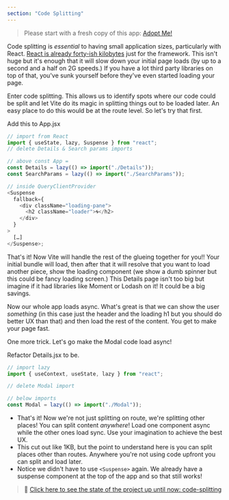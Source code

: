 ```yaml
---
section: "Code Splitting"
---
```


> Please start with a fresh copy of this app: [Adopt Me!][app]

Code splitting is _essential_ to having small application sizes, particularly with React. [React is already forty-ish kilobytes][bundle] just for the framework. This isn't huge but it's enough that it will slow down your initial page loads (by up to a second and a half on 2G speeds.) If you have a lot third party libraries on top of that, you've sunk yourself before they've even started loading your page.

Enter code splitting. This allows us to identify spots where our code could be split and let Vite do its magic in splitting things out to be loaded later. An easy place to do this would be at the route level. So let's try that first.

Add this to App.jsx

```javascript
// import from React
import { useState, lazy, Suspense } from "react";
// delete Details & Search params imports

// above const App =
const Details = lazy(() => import("./Details"));
const SearchParams = lazy(() => import("./SearchParams"));

// inside QueryClientProvider
<Suspense
  fallback={
    <div className="loading-pane">
      <h2 className="loader">🌀</h2>
    </div>
  }
>
  […]
</Suspense>;
```

That's it! Now Vite will handle the rest of the glueing together for you!! Your initial bundle will load, then after that it will resolve that you want to load another piece, show the loading component (we show a dumb spinner but this could be fancy loading screen.) This Details page isn't too big but imagine if it had libraries like Moment or Lodash on it! It could be a big savings.

Now our whole app loads async. What's great is that we can show the user _something_ (in this case just the header and the loading h1 but you should do better UX than that) and then load the rest of the content. You get to make your page fast.

One more trick. Let's go make the Modal code load async!

Refactor Details.jsx to be.

```javascript
// import lazy
import { useContext, useState, lazy } from "react";

// delete Modal import

// below imports
const Modal = lazy(() => import("./Modal"));
```

- That's it! Now we're not just splitting on route, we're splitting other places! You can split content _anywhere_! Load one component async while the other ones load sync. Use your imagination to achieve the best UX.
- This cut out like 1KB, but the point to understand here is you can split places other than routes. Anywhere you're not using code upfront you can split and load later.
- Notice we didn't have to use `<Suspense>` again. We already have a suspense component at the top of the app and so that still works!

> 🏁 [Click here to see the state of the project up until now: code-splitting][step]

[step]: https://github.com/btholt/citr-v8-project/tree/master/code-splitting
[app]: https://github.com/btholt/citr-v8-project/tree/master/14-context
[bundle]: https://bundlephobia.com/package/react-dom@18.2.0